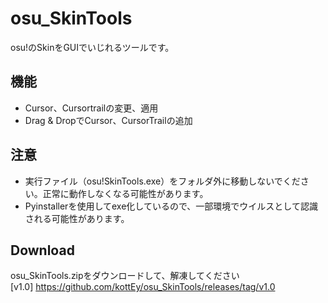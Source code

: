 # osu_SkinTools

osu!のSkinをGUIでいじれるツールです。

## 機能
- Cursor、Cursortrailの変更、適用
- Drag & DropでCursor、CursorTrailの追加
  
## 注意
- 実行ファイル（osu!SkinTools.exe）をフォルダ外に移動しないでください。正常に動作しなくなる可能性があります。
- Pyinstallerを使用してexe化しているので、一部環境でウイルスとして認識される可能性があります。
    
## Download
osu_SkinTools.zipをダウンロードして、解凍してください  
[v1.0] https://github.com/kottEy/osu_SkinTools/releases/tag/v1.0
